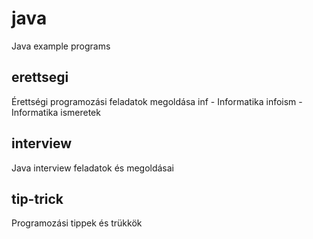 # java
Java example programs

## erettsegi
Érettségi programozási feladatok megoldása
inf - Informatika
infoism - Informatika ismeretek

## interview
Java interview feladatok és megoldásai

## tip-trick
Programozási tippek és trükkök
